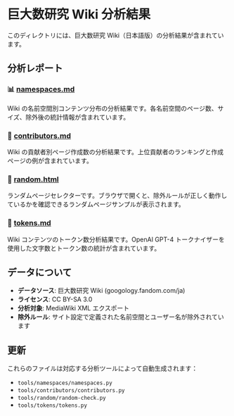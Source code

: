 # 巨大数研究 Wiki 分析結果

このディレクトリには、巨大数研究 Wiki（日本語版）の分析結果が含まれています。

## 分析レポート

### 📊 [namespaces.md](namespaces.md)
Wiki の名前空間別コンテンツ分布の分析結果です。各名前空間のページ数、サイズ、除外後の統計情報が含まれています。

### 👥 [contributors.md](contributors.md)
Wiki の貢献者別ページ作成数の分析結果です。上位貢献者のランキングと作成ページの例が含まれています。

### 🎲 [random.html](random.html)
ランダムページセレクターです。ブラウザで開くと、除外ルールが正しく動作しているかを確認できるランダムページサンプルが表示されます。

### 🔢 [tokens.md](tokens.md)
Wiki コンテンツのトークン数分析結果です。OpenAI GPT-4 トークナイザーを使用した文字数とトークン数の統計が含まれています。

## データについて

- **データソース**: 巨大数研究 Wiki (googology.fandom.com/ja)
- **ライセンス**: CC BY-SA 3.0
- **分析対象**: MediaWiki XML エクスポート
- **除外ルール**: サイト設定で定義された名前空間とユーザー名が除外されています

## 更新

これらのファイルは対応する分析ツールによって自動生成されます：
- `tools/namespaces/namespaces.py`
- `tools/contributors/contributors.py`
- `tools/random/random-check.py`
- `tools/tokens/tokens.py`